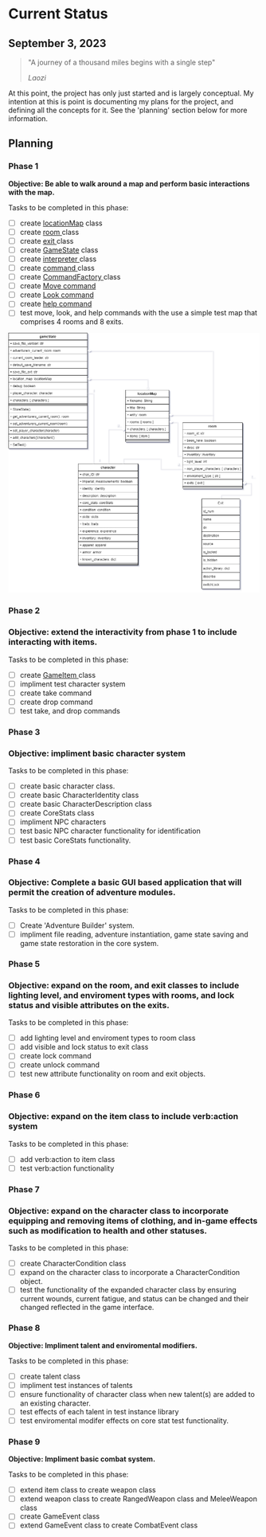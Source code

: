 # Current Status

## September 3, 2023

> "A journey of a thousand miles begins with a single step"
>
> *Laozi*

At this point, the project has only just started and is largely conceptual. My intention at this is point is documenting my plans for the project, and defining all the concepts for it. See the 'planning' section below for more information.

## Planning

### Phase 1

**Objective: Be able to walk around a map and perform basic interactions with the map.**

Tasks to be completed in this phase:

* [ ] create [locationMap](https://github.com/TorroesPrime/RoomOneOhOne/blob/main/general_concepts.md#locationmap) class
* [ ] create [room ](https://github.com/TorroesPrime/RoomOneOhOne/blob/main/general_concepts.md#room)class
* [ ] create [exit ](https://github.com/TorroesPrime/RoomOneOhOne/blob/main/general_concepts.md#exit)class
* [ ] create [GameState](https://github.com/TorroesPrime/RoomOneOhOne/blob/main/general_concepts.md#GameState) class
* [ ] create [interpreter ](https://github.com/TorroesPrime/RoomOneOhOne/blob/main/general_concepts.md#interpreter)class
* [ ] create [command ](https://github.com/TorroesPrime/RoomOneOhOne/blob/main/general_concepts.md#command)class
* [ ] create [CommandFactory ](https://github.com/TorroesPrime/RoomOneOhOne/blob/main/general_concepts.md#CommandFactory)class
* [ ] create [Move command](https://github.com/TorroesPrime/RoomOneOhOne/blob/main/design/CLS_moveCommand.md)
* [ ] create [Look command](https://github.com/TorroesPrime/RoomOneOhOne/blob/main/design/CLS_lookCommand.md)
* [ ] create [help command](https://github.com/TorroesPrime/RoomOneOhOne/blob/main/design/CLS_helpCommand.md)
* [ ] test move, look, and help commands with the use a simple test map that comprises 4 rooms and 8 exits.

![image](https://raw.githubusercontent.com/TorroesPrime/RoomOneOhOne/main/gfx/base%20relations.drawio.png)

### Phase 2

### Objective: extend the interactivity from phase 1 to include interacting with items.

Tasks to be completed in this phase:

* [ ] create [GameItem ](https://github.com/TorroesPrime/RoomOneOhOne/blob/main/general_concepts.md#GameItem)class
* [ ] impliment test character system
* [ ] create take command
* [ ] create drop command
* [ ] test take, and drop commands

### Phase 3

### Objective: impliment basic character system

Tasks to be completed in this phase:

* [ ] create basic character class.
* [ ] create basic CharacterIdentity class
* [ ] create basic CharacterDescription class
* [ ] create CoreStats class
* [ ] impliment NPC characters
* [ ] test basic NPC character functionality for identification
* [ ] test basic CoreStats functionality.

### Phase 4

### Objective: Complete a basic GUI based application that will permit the creation of adventure modules.

Tasks to be completed in this phase:

* [ ] Create 'Adventure Builder' system.
* [ ] impliment file reading, adventure instantiation, game state saving and game state restoration in the core system.

### Phase 5

### Objective: expand on the room, and exit classes to include lighting level, and enviroment types with rooms, and lock status and visible attributes on the exits.

Tasks to be completed in this phase:

* [ ] add lighting level and enviroment types to room class
* [ ] add visible and lock status to exit class
* [ ] create lock command
* [ ] create unlock command
* [ ] test new attribute functionality on room and exit objects.

### Phase 6

### Objective: expand on the item class to include verb:action system

Tasks to be completed in this phase:

* [ ] add verb:action to item class
* [ ] test verb:action functionality

### Phase 7

### Objective: expand on the character class to incorporate equipping and removing items of clothing, and in-game effects such as modification to health and other statuses.

Tasks to be completed in this phase:

* [ ] create CharacterCondition class
* [ ] expand on the character class to incorporate a CharacterCondition object.
* [ ] test the functionality of the expanded character class by ensuring current wounds, current fatigue, and status can be changed and their changed reflected in the game interface.

### Phase 8

**Objective: Impliment talent and enviromental modifiers.**

Tasks to be completed in this phase:

* [ ] create talent class
* [ ] impliment test instances of talents
* [ ] ensure functionality of character class when new talent(s) are added to an existing character.
* [ ] test effects of each talent in test instance library
* [ ] test enviromental modifer effects on core stat test functionality.

### Phase 9

**Objective: Impliment basic combat system.**

Tasks to be completed in this phase:

* [ ] extend item class to create weapon class
* [ ] extend weapon class to create RangedWeapon class and MeleeWeapon class
* [ ] create GameEvent class
* [ ] extend GameEvent class to create CombatEvent class
